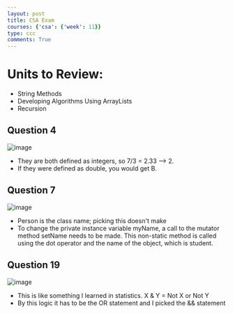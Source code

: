 ```yaml
---
layout: post
title: CSA Exam
courses: {'csa': {'week': 11}}
type: ccc
comments: True
---
```


# Units to Review: 
- String Methods
- Developing Algorithms Using ArrayLists
- Recursion

## Question 4
![image](https://github.com/user-attachments/assets/7136e9c8-3374-4a39-9e31-be4f463d8629)

- They are both defined as integers, so 7/3 = 2.33 --> 2. 
- If they were defined as double, you would get B. 

## Question 7
![image](https://github.com/user-attachments/assets/f91d2daa-a66e-48b3-946f-3c1257add2a7)

- Person is the class name; picking this doesn't make 
- To change the private instance variable myName, a call to the mutator method setName needs to be made. This non-static method is called using the dot operator and the name of the object, which is student.

## Question 19 
![image](https://github.com/user-attachments/assets/f704cf97-96e3-41dc-a317-274b0c6d81f2)

- This is like something I learned in statistics. X & Y = Not X or Not Y
- By this logic it has to be the OR statement and I picked the && statement



<body>
    <!-- Utteranc.es comment section -->
    <script src="https://utteranc.es/client.js"
        repo="miggysp/miggycsa"
        issue-term="pathname"
        theme="github-light"
        crossorigin="anonymous"
        async>
    </script>
<body>